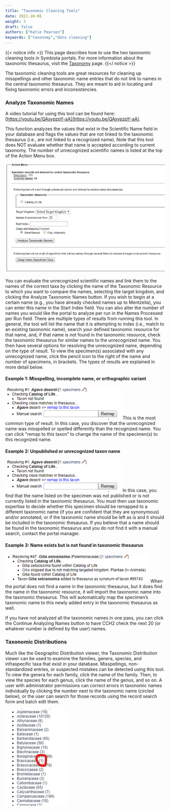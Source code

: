 ```yaml
---
title: "Taxonomic Cleaning Tools"
date: 2021-10-08
weight: 3
draft: false
authors: ["Katie Pearson"]
keywords: ["taxonomy","data cleaning"]
---
```



{{< notice info >}}
  This page describes how to use the two taxonomic cleaning tools in Symbiota portals. For more information about the taxonomic thesaurus, visit the [Taxonomy](https://biokic.github.io/symbiota-docs/contribute/) page.
{{</ notice >}}

The taxonomic cleaning tools are great resources for cleaning up misspellings and other taxonomic name entries that do not link to names in the central taxonomic thesaurus. They are meant to aid in locating and fixing taxonomic errors and inconsistencies.

### Analyze Taxonomic Names

A video tutorial for using this tool can be found here: [https://youtu.be/QAsypzpY-aA](https://youtu.be/QAsypzpY-aA).

This function analyzes the values that exist in the Scientific Name field in your database and flags the values that are not linked to the taxonomic thesaurus (i.e., are not linked to a recognized name). Note that this tool does NOT evaluate whether that name is accepted according to current taxonomy. The number of unrecognized scientific names is listed at the top of the Action Menu box.

![Taxonomy Cleaning Action Menu](static/images/taxonomycleaning.png)

You can evaluate the unrecognized scientific names and link them to the names of the correct taxa by clicking the name of the Taxonomic Resource to which you want to compare the names, selecting the target kingdom, and clicking the Analyze Taxonomic Names button. If you wish to begin at a certain name (e.g., you have already checked names up to Mentzelia), you can enter this name in the Start Index field. You can also alter the number of names you would like the portal to analyze per run in the Names Processed per Run field.
There are multiple types of results from running this tool. In general, the tool will list the name that it is attempting to index (i.e., match to an existing taxonomic name), search your defined taxonomic resource for that name, and, if that name is not found in the taxonomic resource, check the taxonomic thesaurus for similar names to the unrecognized name. You then have several options for resolving the unrecognized name, depending on the type of result. To view the specimen(s) associated with any unrecognized name, click the pencil icon to the right of the name and number of specimens, in brackets. The types of results are explained in more detail below.

#### Example 1: Misspelling, incomplete name, or orthographic variant

![Taxonomy Cleaning Example 1](static/images/taxclean1.png)
This is the most common type of result. In this case, you discover that the unrecognized name was misspelled or spelled differently than the recognized name. You can click “remap to this taxon” to change the name of the specimen(s) to this recognized name.

#### Example 2: Unpublished or unrecognized taxon name

![Taxonomy Cleaning Example 2](static/images/taxclean1.png)
In this case, you find that the name listed on the specimen was not published or is not currently listed in the taxonomic thesaurus. You must then use taxonomic expertise to decide whether this specimen should be remapped to a different taxonomic name (if you are confident that they are synonymous) and/or annotated, or if the taxonomic name should be left as is and it should be included in the taxonomic thesaurus. If you believe that a name should be found in the taxonomic thesaurus and you do not find it with a manual search, contact the portal manager.

#### Example 3: Name exists but is not found in taxonomic thesaurus

![Taxonomy Cleaning Example 3](static/images/taxclean3.png)
When the portal does not find a name in the taxonomic thesaurus, but it does find the name in the taxonomic resource, it will import the taxonomic name into the taxonomic thesaurus. This will automatically map the specimen’s taxonomic name to this newly added entry in the taxonomic thesaurus as well.

If you have not analyzed all the taxonomic names in one pass, you can click the Continue Analyzing Names button to have CCH2 check the next 20 (or whatever number is defined by the user) names.

### Taxonomic Distributions

Much like the Geographic Distribution viewer, the Taxonomic Distribution viewer can be used to examine the families, genera, species, and infraspecific taxa that exist in your database. Misspellings, non-standardized entries, or suspected mistakes can be detected using this tool. To view the genera for each family, click the name of the family. Then, to view the species for each genus, click the name of the genus, and so on.
A user with administrator permissions can correct errors in taxonomic names individually by clicking the number next to the taxonomic name (circled below), or the user can search for those records using the record search form and batch edit them.

![Taxonomic Distribution Viewer](static/images/taxonomycleanviewer.jpg)
